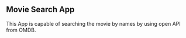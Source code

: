 ## Movie Search App
This App is capable of searching the movie by names by using open API from OMDB.

